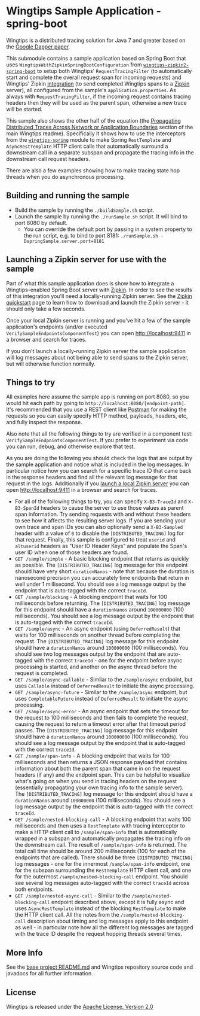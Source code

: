 # Wingtips Sample Application - spring-boot

Wingtips is a distributed tracing solution for Java 7 and greater based on the 
[Google Dapper paper](http://static.googleusercontent.com/media/research.google.com/en/us/pubs/archive/36356.pdf).

This submodule contains a sample application based on Spring Boot that uses `WingtipsWithZipkinSpringBootConfiguration` 
from [`wingtips-zipkin2-spring-boot`](../../wingtips-zipkin2-spring-boot) to setup both Wingtips'
`RequestTracingFilter` (to automatically start and complete the overall request span for incoming requests) and 
Wingtips' Zipkin [integration](../../wingtips-zipkin2) (to send completed Wingtips spans to a
[Zipkin](http://zipkin.io/) server), all configured from the sample's `application.properties`. As always with 
`RequestTracingFilter`, if the incoming request contains tracing headers then they will be used as the parent span, 
otherwise a new trace will be started. 

This sample also shows the other half of the equation 
(the [Propagating Distributed Traces Across Network or Application Boundaries](../../README.md#propagating_traces) 
section of the main Wingtips readme). Specifically it shows how to use the interceptors from the 
[`wingtips-spring`](../../wingtips-spring) module to make Spring `RestTemplate` and `AsyncRestTemplate` HTTP client 
calls that automatically surround a downstream call in a separate subspan and propagate the tracing info in the 
downstream call request headers.

There are also a few examples showing how to make tracing state hop threads when you do asynchronous processing.

## Building and running the sample 
 
* Build the sample by running the `./buildSample.sh` script.
* Launch the sample by running the `./runSample.sh` script. It will bind to port 8080 by default. 
    * You can override the default port by passing in a system property to the run script, 
    e.g. to bind to port 8181: `./runSample.sh -DspringSample.server.port=8181`
 
<a name="launching_zipkin"></a>
## Launching a Zipkin server for use with the sample

Part of what this sample application does is show how to integrate a Wingtips-enabled Spring Boot server with 
[Zipkin](http://zipkin.io/). In order to see the results of this integration you'll need a locally-running Zipkin
server. See the [Zipkin quickstart](http://zipkin.io/pages/quickstart) page to learn how to download and launch the 
Zipkin server - it should only take a few seconds.

Once your local Zipkin server is running and you've hit a few of the sample application's endpoints (and/or executed 
`VerifySampleEndpointsComponentTest`) you can open [http://localhost:9411](http://localhost:9411) in a browser and 
search for traces.

If you don't launch a locally-running Zipkin server the sample application will log messages about not being able to 
send spans to the Zipkin server, but will otherwise function normally.
 
## Things to try
 
All examples here assume the sample app is running on port 8080, so you would hit each path by going to 
`http://localhost:8080/[endpoint-path]`. It's recommended that you use a REST client like 
[Postman](https://www.getpostman.com/) for making the requests so you can easily specify HTTP method, payloads, headers, 
etc, and fully inspect the response.

Also note that all the following things to try are verified in a component test: `VerifySampleEndpointsComponentTest`. 
If you prefer to experiment via code you can run, debug, and otherwise explore that test. 

As you are doing the following you should check the logs that are output by the sample application and notice what is 
included in the log messages. In particular notice how you can search for a specific trace ID that came back in the
response headers and find all the relevant log message for that request in the logs. Additionally if you [launch
a local Zipkin server](#launching_zipkin) you can open [http://localhost:9411](http://localhost:9411) in a browser and
search for traces.  
 
* For all of the following things to try, you can specify `X-B3-TraceId` and `X-B3-SpanId` headers to cause the server
to use those values as parent span information. Try sending requests with and without these headers to see how it
affects the resulting server logs. If you are sending your own trace and span IDs you can also optionally send a 
`X-B3-Sampled` header with a value of `0` to disable the `[DISTRIBUTED_TRACING]` log for that request. Finally, this
sample is configured to treat `userid` and `altuserid` headers as "User ID Header Keys" and populate the Span's user
ID when one of those headers are found. 
* `GET /sample/simple` - A basic blocking endpoint that returns as quickly as possible. The `[DISTRIBUTED_TRACING]` 
log message for this endpoint should have very short `durationNanos` - note that because the duration is nanosecond
precision you can accurately time endpoints that return in well under 1 millisecond. You should see a log message 
output by the endpoint that is auto-tagged with the correct `traceId`.
* `GET /sample/blocking` - A blocking endpoint that waits for 100 milliseconds before returning. The 
`[DISTRIBUTED_TRACING]` log message for this endpoint should have a `durationNanos` around `100000000` (100 
milliseconds). You should see a log message output by the endpoint that is auto-tagged with the correct `traceId`.
* `GET /sample/async` - An async endpoint (using `DeferredResult`) that waits for 100 milliseconds on another thread before 
completing the request. The `[DISTRIBUTED_TRACING]` log message for this endpoint should have a `durationNanos` around 
`100000000` (100 milliseconds). You should see two log messages output by the endpoint that are auto-tagged with the 
correct `traceId` - one for the endpoint before async processing is started, and another on the async thread before
the request is completed.
* `GET /sample/async-callable` - Similar to the `/sample/async` endpoint, but uses `Callable` instead of 
`DeferredResult` to initiate the async processing.
* `GET /sample/async-future` - Similar to the `/sample/async` endpoint, but uses `CompletableFuture` instead of 
`DeferredResult` to initiate the async processing. 
* `GET /sample/async-error` - An async endpoint that sets the timeout for the request to 100 milliseconds 
and then fails to complete the request, causing the request to return a timeout error after that timeout period
passes. The `[DISTRIBUTED_TRACING]` log message for this endpoint should have a `durationNanos` around `100000000` 
(100 milliseconds). You should see a log message output by the endpoint that is auto-tagged with the correct `traceId`.
* `GET /sample/span-info` - A blocking endpoint that waits for 100 milliseconds and then returns a JSON response 
payload that contains information about both the parent span that came in on the request headers (if any) and the 
endpoint span. This can be helpful to visualize what's going on when you send in tracing headers on the request
(essentially propagating your own tracing info to the sample server). The `[DISTRIBUTED_TRACING]` log message for this 
endpoint should have a `durationNanos` around `100000000` (100 milliseconds). You should see a log message output by 
the endpoint that is auto-tagged with the correct `traceId`.
* `GET /sample/nested-blocking-call` - A blocking endpoint that waits 100 milliseconds and then uses a `RestTemplate`
with tracing interceptor to make a HTTP client call to `/sample/span-info` that is automatically wrapped in a subspan
and automatically propagates the tracing info on the downstream call. The result of `/sample/span-info` is returned.
The total call time should be around 200 milliseconds (100 for each of the endpoints that are called). There should
be three `[DISTRIBUTED_TRACING]` log messages - one for the innermost `/sample/span-info` endpoint, one for the subspan
surrounding the `RestTemplate` HTTP client call, and one for the outermost `/sample/nested-blocking-call` endpoint. 
You should see several log messages auto-tagged with the correct `traceId` across both endpoints.
* `GET /sample/nested-async-call` - Similar to the `/sample/nested-blocking-call` endpoint described above, except
it is fully async and uses `AsyncRestTemplate` instead of the blocking `RestTemplate` to make the HTTP client call. 
All the notes from the `/sample/nested-blocking-call` description about timing and log messages apply to this 
endpoint as well - in particular note how all the different log messages are tagged with the trace ID despite the
request hopping threads several times.

## More Info

See the [base project README.md](../../README.md) and Wingtips repository source code and javadocs for all further 
information.

## License

Wingtips is released under the [Apache License, Version 2.0](http://www.apache.org/licenses/LICENSE-2.0)
